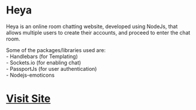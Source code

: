 # Heya
     
Heya is an online room chatting website, developed using NodeJs, that allows multiple users to create their accounts, and proceed to enter the chat room.

  Some of the packages/libraries used are:<br />
     - Handlebars (for Templating)<br />
     - Sockets.io (for enabling chat)<br />
     - PassportJs (for user authentication)<br />
     - Nodejs-emoticons <br />
     
  # **[Visit Site](http://heya-app.herokuapp.com)**
